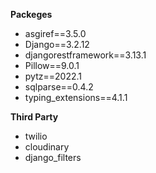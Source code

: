 **Packeges**

* asgiref==3.5.0
* Django==3.2.12
* djangorestframework==3.13.1
* Pillow==9.0.1
* pytz==2022.1
* sqlparse==0.4.2
* typing_extensions==4.1.1

**Third Party**
* twilio 
* cloudinary 
* django_filters
